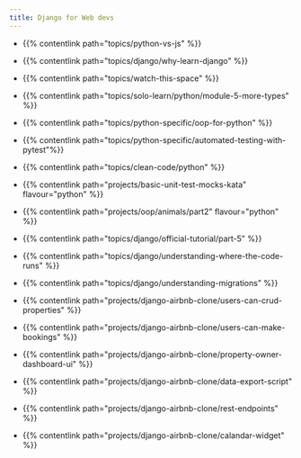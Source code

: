 ```yaml
---
title: Django for Web devs
---
```


- {{% contentlink path="topics/python-vs-js" %}}
- {{% contentlink path="topics/django/why-learn-django" %}}
- {{% contentlink path="topics/watch-this-space" %}}
- {{% contentlink path="topics/solo-learn/python/module-5-more-types" %}}
- {{% contentlink path="topics/python-specific/oop-for-python" %}}
- {{% contentlink path="topics/python-specific/automated-testing-with-pytest"%}}
- {{% contentlink path="topics/clean-code/python" %}}
- {{% contentlink path="projects/basic-unit-test-mocks-kata" flavour="python" %}}
- {{% contentlink path="projects/oop/animals/part2" flavour="python" %}}
- {{% contentlink path="topics/django/official-tutorial/part-5" %}}
- {{% contentlink path="topics/django/understanding-where-the-code-runs" %}}
- {{% contentlink path="topics/django/understanding-migrations" %}}

- {{% contentlink path="projects/django-airbnb-clone/users-can-crud-properties" %}}
- {{% contentlink path="projects/django-airbnb-clone/users-can-make-bookings" %}}
- {{% contentlink path="projects/django-airbnb-clone/property-owner-dashboard-ui" %}}
- {{% contentlink path="projects/django-airbnb-clone/data-export-script" %}}
- {{% contentlink path="projects/django-airbnb-clone/rest-endpoints" %}}
- {{% contentlink path="projects/django-airbnb-clone/calandar-widget" %}}
